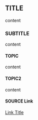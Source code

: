 ## TITLE
content

### SUBTITLE
content

#### TOPIC
content

#### TOPIC2
content

#### SOURCE Link
[Link Title](http://example.com)


